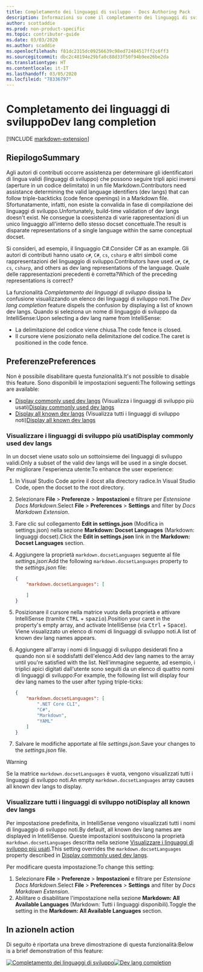 ```yaml
---
title: Completamento dei linguaggi di sviluppo - Docs Authoring Pack
description: Informazioni su come il completamento dei linguaggi di sviluppo semplifichi il lavoro degli autori di contributi in Docs Authoring Pack, estensione di Visual Studio Code.
author: scottaddie
ms.prod: non-product-specific
ms.topic: contributor-guide
ms.date: 03/03/2020
ms.author: scaddie
ms.openlocfilehash: f81dc2315dc09256639c98ed72484517ff2c6ff3
ms.sourcegitcommit: dbc2c48194e29bfa0c88d33f50f94b9ee26be2da
ms.translationtype: HT
ms.contentlocale: it-IT
ms.lasthandoff: 03/05/2020
ms.locfileid: "78336797"
---
```

# <a name="dev-lang-completion"></a><span data-ttu-id="eba15-103">Completamento dei linguaggi di sviluppo</span><span class="sxs-lookup"><span data-stu-id="eba15-103">Dev lang completion</span></span>

[!INCLUDE [markdown-extension](includes/markdown-extension.md)]

## <a name="summary"></a><span data-ttu-id="eba15-104">Riepilogo</span><span class="sxs-lookup"><span data-stu-id="eba15-104">Summary</span></span>

<span data-ttu-id="eba15-105">Agli autori di contributi occorre assistenza per determinare gli identificatori di lingua validi (linguaggi di sviluppo) che possono seguire tripli apici inversi (aperture in un codice delimitato) in un file Markdown.</span><span class="sxs-lookup"><span data-stu-id="eba15-105">Contributors need assistance determining the valid language identifiers (dev langs) that can follow triple-backticks (code fence openings) in a Markdown file.</span></span> <span data-ttu-id="eba15-106">Sfortunatamente, infatti, non esiste la convalida in fase di compilazione dei linguaggi di sviluppo.</span><span class="sxs-lookup"><span data-stu-id="eba15-106">Unfortunately, build-time validation of dev langs doesn't exist.</span></span> <span data-ttu-id="eba15-107">Ne consegue la coesistenza di varie rappresentazioni di un unico linguaggio all'interno dello stesso docset concettuale.</span><span class="sxs-lookup"><span data-stu-id="eba15-107">The result is disparate representations of a single language within the same conceptual docset.</span></span>

<span data-ttu-id="eba15-108">Si consideri, ad esempio, il linguaggio C#.</span><span class="sxs-lookup"><span data-stu-id="eba15-108">Consider C# as an example.</span></span> <span data-ttu-id="eba15-109">Gli autori di contributi hanno usato `c#`, `C#`, `cs`, `csharp` e altri simboli come rappresentazioni del linguaggio di sviluppo.</span><span class="sxs-lookup"><span data-stu-id="eba15-109">Contributors have used `c#`, `C#`, `cs`, `csharp`, and others as dev lang representations of the language.</span></span> <span data-ttu-id="eba15-110">Quale delle rappresentazioni precedenti è corretta?</span><span class="sxs-lookup"><span data-stu-id="eba15-110">Which of the preceding representations is correct?</span></span>

<span data-ttu-id="eba15-111">La funzionalità *Completamento dei linguaggi di sviluppo* dissipa la confusione visualizzando un elenco dei linguaggi di sviluppo noti.</span><span class="sxs-lookup"><span data-stu-id="eba15-111">The *Dev lang completion* feature dispels the confusion by displaying a list of known dev langs.</span></span> <span data-ttu-id="eba15-112">Quando si seleziona un nome di linguaggio di sviluppo da IntelliSense:</span><span class="sxs-lookup"><span data-stu-id="eba15-112">Upon selecting a dev lang name from IntelliSense:</span></span>

* <span data-ttu-id="eba15-113">La delimitazione del codice viene chiusa.</span><span class="sxs-lookup"><span data-stu-id="eba15-113">The code fence is closed.</span></span>
* <span data-ttu-id="eba15-114">Il cursore viene posizionato nella delimitazione del codice.</span><span class="sxs-lookup"><span data-stu-id="eba15-114">The caret is positioned in the code fence.</span></span>

## <a name="preferences"></a><span data-ttu-id="eba15-115">Preferenze</span><span class="sxs-lookup"><span data-stu-id="eba15-115">Preferences</span></span>

<span data-ttu-id="eba15-116">Non è possibile disabilitare questa funzionalità.</span><span class="sxs-lookup"><span data-stu-id="eba15-116">It's not possible to disable this feature.</span></span> <span data-ttu-id="eba15-117">Sono disponibili le impostazioni seguenti:</span><span class="sxs-lookup"><span data-stu-id="eba15-117">The following settings are available:</span></span>

* <span data-ttu-id="eba15-118">[Display commonly used dev langs](#display-commonly-used-dev-langs) (Visualizza i linguaggi di sviluppo più usati)</span><span class="sxs-lookup"><span data-stu-id="eba15-118">[Display commonly used dev langs](#display-commonly-used-dev-langs)</span></span>
* <span data-ttu-id="eba15-119">[Display all known dev langs](#display-all-known-dev-langs) (Visualizza tutti i linguaggi di sviluppo noti)</span><span class="sxs-lookup"><span data-stu-id="eba15-119">[Display all known dev langs](#display-all-known-dev-langs)</span></span>

### <a name="display-commonly-used-dev-langs"></a><span data-ttu-id="eba15-120">Visualizzare i linguaggi di sviluppo più usati</span><span class="sxs-lookup"><span data-stu-id="eba15-120">Display commonly used dev langs</span></span>

<span data-ttu-id="eba15-121">In un docset viene usato solo un sottoinsieme dei linguaggi di sviluppo validi.</span><span class="sxs-lookup"><span data-stu-id="eba15-121">Only a subset of the valid dev langs will be used in a single docset.</span></span> <span data-ttu-id="eba15-122">Per migliorare l'esperienza utente:</span><span class="sxs-lookup"><span data-stu-id="eba15-122">To enhance the user experience:</span></span>

1. <span data-ttu-id="eba15-123">In Visual Studio Code aprire il docst alla directory radice.</span><span class="sxs-lookup"><span data-stu-id="eba15-123">In Visual Studio Code, open the docset to the root directory.</span></span>
1. <span data-ttu-id="eba15-124">Selezionare **File** > **Preferenze** > **Impostazioni** e filtrare per *Estensione Docs Markdown*.</span><span class="sxs-lookup"><span data-stu-id="eba15-124">Select **File** > **Preferences** > **Settings** and filter by *Docs Markdown Extension*.</span></span>
1. <span data-ttu-id="eba15-125">Fare clic sul collegamento **Edit in settings.json** (Modifica in settings.json) nella sezione **Markdown: Docset Languages** (Markdown: linguaggi docset).</span><span class="sxs-lookup"><span data-stu-id="eba15-125">Click the **Edit in settings.json** link in the **Markdown: Docset Languages** section.</span></span>
1. <span data-ttu-id="eba15-126">Aggiungere la proprietà `markdown.docsetLanguages` seguente al file *settings.json*:</span><span class="sxs-lookup"><span data-stu-id="eba15-126">Add the following `markdown.docsetLanguages` property to the *settings.json* file:</span></span>

    ```json
    {
        "markdown.docsetLanguages": [

        ]
    }
    ```

1. <span data-ttu-id="eba15-127">Posizionare il cursore nella matrice vuota della proprietà e attivare IntelliSense (tramite <kbd>CTRL</kbd> + <kbd>spazio</kbd>).</span><span class="sxs-lookup"><span data-stu-id="eba15-127">Position your caret in the property's empty array, and activate IntelliSense (via <kbd>Ctrl</kbd> + <kbd>Space</kbd>).</span></span> <span data-ttu-id="eba15-128">Viene visualizzato un elenco di nomi di linguaggi di sviluppo noti.</span><span class="sxs-lookup"><span data-stu-id="eba15-128">A list of known dev lang names appears.</span></span>
1. <span data-ttu-id="eba15-129">Aggiungere all'array i nomi di linguaggi di sviluppo desiderati fino a quando non si è soddisfatti dell'elenco.</span><span class="sxs-lookup"><span data-stu-id="eba15-129">Add dev lang names to the array until you're satisfied with the list.</span></span> <span data-ttu-id="eba15-130">Nell'immagine seguente, ad esempio, i triplici apici digitati dall'utente sono seguiti da un elenco di quattro nomi di linguaggi di sviluppo:</span><span class="sxs-lookup"><span data-stu-id="eba15-130">For example, the following list will display four dev lang names to the user after typing triple-ticks:</span></span>

    ```json
    {
        "markdown.docsetLanguages": [
            ".NET Core CLI",
            "C#",
            "Markdown",
            "YAML"
        ]
    }
    ```

1. <span data-ttu-id="eba15-131">Salvare le modifiche apportate al file *settings.json*.</span><span class="sxs-lookup"><span data-stu-id="eba15-131">Save your changes to the *settings.json* file.</span></span>

> [!WARNING]
> <span data-ttu-id="eba15-132">Se la matrice `markdown.docsetLanguages` è vuota, vengono visualizzati tutti i linguaggi di sviluppo noti.</span><span class="sxs-lookup"><span data-stu-id="eba15-132">An empty `markdown.docsetLanguages` array causes all known dev langs to display.</span></span>

### <a name="display-all-known-dev-langs"></a><span data-ttu-id="eba15-133">Visualizzare tutti i linguaggi di sviluppo noti</span><span class="sxs-lookup"><span data-stu-id="eba15-133">Display all known dev langs</span></span>

<span data-ttu-id="eba15-134">Per impostazione predefinita, in IntelliSense vengono visualizzati tutti i nomi di linguaggio di sviluppo noti.</span><span class="sxs-lookup"><span data-stu-id="eba15-134">By default, all known dev lang names are displayed in IntelliSense.</span></span> <span data-ttu-id="eba15-135">Queste impostazioni sostituiscono la proprietà `markdown.docsetLanguages` descritta nella sezione [Visualizzare i linguaggi di sviluppo più usati](#display-commonly-used-dev-langs).</span><span class="sxs-lookup"><span data-stu-id="eba15-135">This setting overrides the `markdown.docsetLanguages` property described in [Display commonly used dev langs](#display-commonly-used-dev-langs).</span></span>

<span data-ttu-id="eba15-136">Per modificare questa impostazione:</span><span class="sxs-lookup"><span data-stu-id="eba15-136">To change this setting:</span></span>

1. <span data-ttu-id="eba15-137">Selezionare **File** > **Preferenze** > **Impostazioni** e filtrare per *Estensione Docs Markdown*.</span><span class="sxs-lookup"><span data-stu-id="eba15-137">Select **File** > **Preferences** > **Settings** and filter by *Docs Markdown Extension*.</span></span>
1. <span data-ttu-id="eba15-138">Abilitare o disabilitare l'impostazione nella sezione **Markdown: All Available Languages** (Markdown: Tutti i linguaggi disponibili).</span><span class="sxs-lookup"><span data-stu-id="eba15-138">Toggle the setting in the **Markdown: All Available Languages** section.</span></span>

## <a name="in-action"></a><span data-ttu-id="eba15-139">In azione</span><span class="sxs-lookup"><span data-stu-id="eba15-139">In action</span></span>

<span data-ttu-id="eba15-140">Di seguito è riportata una breve dimostrazione di questa funzionalità:</span><span class="sxs-lookup"><span data-stu-id="eba15-140">Below is a brief demonstration of this feature:</span></span>

<span data-ttu-id="eba15-141">[![Completamento dei linguaggi di sviluppo](media/dev-lang-completion.gif)](media/dev-lang-completion.gif#lightbox)</span><span class="sxs-lookup"><span data-stu-id="eba15-141">[![Dev lang completion](media/dev-lang-completion.gif)](media/dev-lang-completion.gif#lightbox)</span></span>
